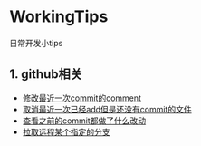 # WorkingTips
日常开发小tips



## 1. github相关
- [修改最近一次commit的comment](https://github.com/AILINGANGEL/WorkingTips/issues/1)
- [取消最近一次已经add但是还没有commit的文件](https://github.com/AILINGANGEL/WorkingTips/issues/2)
- [查看之前的commit都做了什么改动](https://github.com/AILINGANGEL/WorkingTips/issues/3)
- [拉取远程某个指定的分支](https://github.com/AILINGANGEL/WorkingTips/issues/4)
